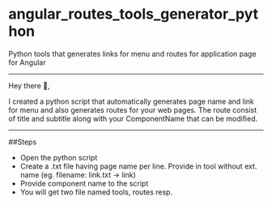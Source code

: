 # angular_routes_tools_generator_python
Python tools that generates links for menu and routes for application page for Angular

---

Hey there 👋,

I created a python script that automatically generates page name and link for menu and also generates routes for your web pages. The route consist of title and subtitle along with your ComponentName that can be modified.

---

##Steps

- Open the python script
- Create a .txt file having page name per line. Provide in tool without ext. name (eg. filename: link.txt -> link)
- Provide component name to the script
- You will get two file named tools, routes resp.
